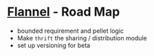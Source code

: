 # [Flannel][readme-md] - Road Map

- bounded requirement and pellet logic
- Make `thrift` the sharing / distribution module
- set up versioning for beta

[requires-md]: requires/README.md "Requires Spec Markdown"
[readme-md]: README.md "Flannel Readme"